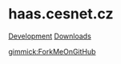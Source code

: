 # haas.cesnet.cz

[Development](DEVELOPMENT.md)
[Downloads](downloads/)

[gimmick:ForkMeOnGitHub](http://www.github.com/bodik/haas)

<!-- Code for collapse and expand -->
<script type="text/javascript"> 
$(document).ready(function() { 
$('div.view').hide(); 
$('div.slide').click(function() {
$(this).next('div.view').slideToggle('fast'); 
return false; 
}); 
}); 
</script>
